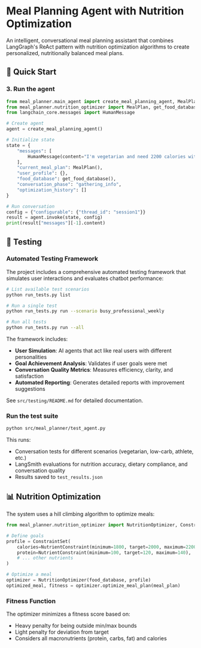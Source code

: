 # Meal Planning Agent with Nutrition Optimization

An intelligent, conversational meal planning assistant that combines LangGraph's ReAct pattern with nutrition optimization algorithms to create personalized, nutritionally balanced meal plans.


## 🚀 Quick Start

### 3. Run the agent

```python
from meal_planner.main_agent import create_meal_planning_agent, MealPlannerState
from meal_planner.nutrition_optimizer import MealPlan, get_food_database
from langchain_core.messages import HumanMessage

# Create agent
agent = create_meal_planning_agent()

# Initialize state
state = {
    "messages": [
        HumanMessage(content="I'm vegetarian and need 2200 calories with high protein")
    ],
    "current_meal_plan": MealPlan(),
    "user_profile": {},
    "food_database": get_food_database(),
    "conversation_phase": "gathering_info",
    "optimization_history": []
}

# Run conversation
config = {"configurable": {"thread_id": "session1"}}
result = agent.invoke(state, config)
print(result["messages"][-1].content)
```


## 🧪 Testing

### Automated Testing Framework

The project includes a comprehensive automated testing framework that simulates user interactions and evaluates chatbot performance:

```bash
# List available test scenarios
python run_tests.py list

# Run a single test
python run_tests.py run --scenario busy_professional_weekly

# Run all tests
python run_tests.py run --all
```

The framework includes:
- **User Simulation**: AI agents that act like real users with different personalities
- **Goal Achievement Analysis**: Validates if user goals were met
- **Conversation Quality Metrics**: Measures efficiency, clarity, and satisfaction
- **Automated Reporting**: Generates detailed reports with improvement suggestions

See `src/testing/README.md` for detailed documentation.

### Run the test suite

```bash
python src/meal_planner/test_agent.py
```

This runs:
- Conversation tests for different scenarios (vegetarian, low-carb, athlete, etc.)
- LangSmith evaluations for nutrition accuracy, dietary compliance, and conversation quality
- Results saved to `test_results.json`


## 📊 Nutrition Optimization

The system uses a hill climbing algorithm to optimize meals:

```python
from meal_planner.nutrition_optimizer import NutritionOptimizer, ConstraintSet, NutrientConstraint

# Define goals
profile = ConstraintSet(
    calories=NutrientConstraint(minimum=1800, target=2000, maximum=2200),
    protein=NutrientConstraint(minimum=100, target=120, maximum=140),
    # ... other nutrients
)

# Optimize a meal
optimizer = NutritionOptimizer(food_database, profile)
optimized_meal, fitness = optimizer.optimize_meal_plan(meal_plan)
```

### Fitness Function

The optimizer minimizes a fitness score based on:
- Heavy penalty for being outside min/max bounds
- Light penalty for deviation from target
- Considers all macronutrients (protein, carbs, fat) and calories
